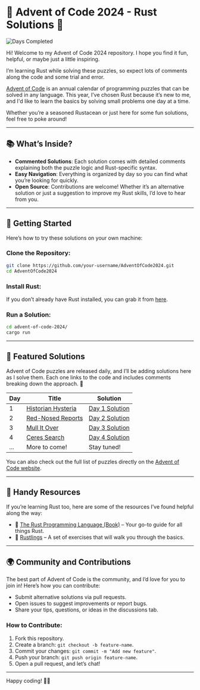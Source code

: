 
# 🎄 Advent of Code 2024 - Rust Solutions 🦀
![Days Completed](https://img.shields.io/badge/days%20completed-4%2F25-blue)

Hi! Welcome to my Advent of Code 2024 repository. I hope you find it fun, helpful, or maybe just a little inspiring.

I’m learning Rust while solving these puzzles, so expect lots of comments along the code and some trial and error.

[Advent of Code](https://adventofcode.com/2024/about) is an annual calendar of programming puzzles that can be solved in any language. This year, I’ve chosen Rust because it’s new to me, and I'd like to learn the basics by solving small problems one day at a time.

Whether you’re a seasoned Rustacean or just here for some fun solutions, feel free to poke around!

---

## 📚 What’s Inside?

- **Commented Solutions**: Each solution comes with detailed comments explaining both the puzzle logic and Rust-specific syntax.
- **Easy Navigation**: Everything is organized by day so you can find what you’re looking for quickly.
- **Open Source**: Contributions are welcome! Whether it’s an alternative solution or just a suggestion to improve my Rust skills, I’d love to hear from you.

---

## 🚀 Getting Started

Here’s how to try these solutions on your own machine:

### Clone the Repository:
```bash
git clone https://github.com/your-username/AdventOfCode2024.git
cd AdventOfCode2024
```

### Install Rust:
If you don’t already have Rust installed, you can grab it from [here](https://www.rust-lang.org/tools/install).

### Run a Solution:
```bash
cd advent-of-code-2024/
cargo run
```

---

## 🌟 Featured Solutions

Advent of Code puzzles are released daily, and I’ll be adding solutions here as I solve them. Each one links to the code and includes comments breaking down the approach. 🎁

| Day  | Title                           | Solution                              |
|------|---------------------------------|---------------------------------------|
| 1    | [Historian Hysteria](https://adventofcode.com/2024/day/1)            | [Day 1 Solution](https://github.com/ivkrotova/advent-of-code-2024/tree/main/src/day01)  |
| 2    | [Red-Nosed Reports](https://adventofcode.com/2024/day/2)               | [Day 2 Solution](https://github.com/ivkrotova/advent-of-code-2024/tree/main/src/day02) |
| 3    | [Mull It Over](https://adventofcode.com/2024/day/3)             | [Day 3 Solution](https://github.com/ivkrotova/advent-of-code-2024/tree/main/src/day03) |  |
| 4    | [Ceres Search](https://adventofcode.com/2024/day/4)           | [Day 4 Solution](https://github.com/ivkrotova/advent-of-code-2024/tree/main/src/day04) |
| ...  | More to come!                   | Stay tuned!                          |

You can also check out the full list of puzzles directly on the [Advent of Code website](https://adventofcode.com/2024/).

---

## 📘 Handy Resources

If you’re learning Rust too, here are some of the resources I’ve found helpful along the way:
- 📖 [The Rust Programming Language (Book)](https://doc.rust-lang.org/book/) – Your go-to guide for all things Rust.
- 🦀 [Rustlings](https://github.com/rust-lang/rustlings) – A set of exercises that will walk you through the basics.
---

## 🌍 Community and Contributions

The best part of Advent of Code is the community, and I’d love for you to join in! Here’s how you can contribute:
- Submit alternative solutions via pull requests.
- Open issues to suggest improvements or report bugs.
- Share your tips, questions, or ideas in the discussions tab.

### How to Contribute:
1. Fork this repository.
2. Create a branch: `git checkout -b feature-name`.
3. Commit your changes: `git commit -m "Add new feature"`.
4. Push your branch: `git push origin feature-name`.
5. Open a pull request, and let’s chat!

---

Happy coding! 🦀✨
